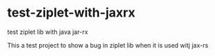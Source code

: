 # test-ziplet-with-jaxrx
test ziplet lib with java jar-rx 

This a test project to show a bug in ziplet lib when it is used witj jax-rs
